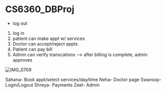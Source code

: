 # CS6360_DBProj

- log out

1. log in
2. patient can make appt w/ services
3. Doctor can accept/reject appts
4. Patient can pay bill
5. Admin can verify transcations --> after billing is complete, admin approves

![IMG_0709](https://user-images.githubusercontent.com/55221478/204605745-0e2f9b59-979f-4f83-b787-866c48cb2ffe.jpg)


Sahana- Book appt/select services/day/time
Neha- Doctor page
Swaroop- Login/Logout
Shreya- Payments
Zeel- Admin
